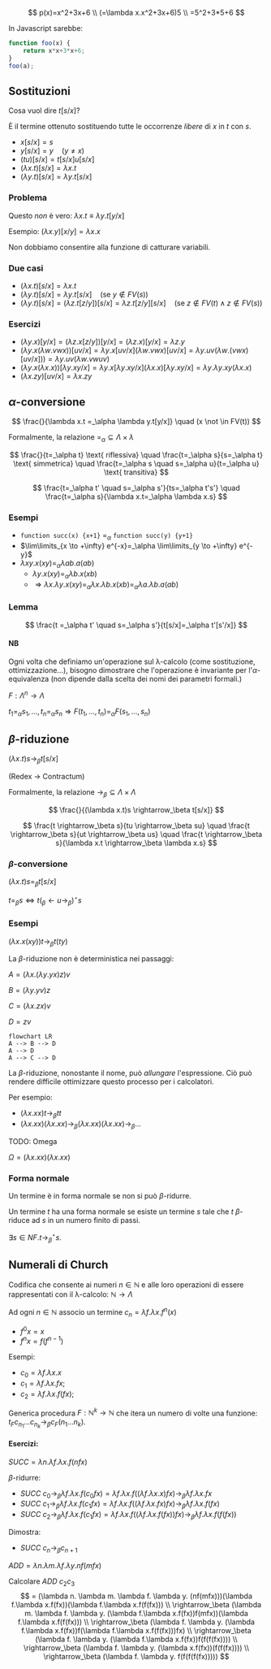 $$
p(x)=x^2+3x+6 \\
(=\lambda x.x^2+3x+6)5 \\
=5^2+3*5+6
$$

In Javascript sarebbe:

```javascript
function foo(x) {
    return x*x+3*x+6;
}
foo(a);
```

## Sostituzioni

Cosa vuol dire $t[s/x]$?

È il termine ottenuto sostituendo tutte le occorrenze *libere* di $x$ in $t$ con $s$.

- $x[s/x]=s$
- $y[s/x]=y \quad (y \neq x)$
- $(tu)[s/x]=t[s/x]u[s/x]$
- $(\lambda x.t)[s/x]=\lambda x.t$
- $(\lambda y.t)[s/x]=\lambda y.t[s/x]$

### Problema

Questo *non* è vero: $\lambda x.t \equiv \lambda y.t[y/x]$

Esempio: $(\lambda x.y)[x/y]=\lambda x.x$

Non dobbiamo consentire alla funzione di catturare variabili.

### Due casi

- $(\lambda x.t)[s/x]= \lambda x.t$
- $(\lambda y.t)[s/x]=\lambda y.t[s/x] \quad (\text{se } y \not \in FV(s))$
- $(\lambda y.t)[s/x]=(\lambda z.t[z/y])[s/x]=\lambda z.t[z/y][s/x] \quad (\text{se } z \not \in FV(t) \land z \not \in FV(s))$

### Esercizi

- $(\lambda y.x)[y/x]=(\lambda z.x[z/y])[y/x]=(\lambda z.x)[y/x]=\lambda z.y$
- $(\lambda y.x (\lambda w.vwx))[uv/x]=\lambda y.x[uv/x](\lambda w.vwx)[uv/x]=\lambda y.uv(\lambda w.(vwx)[uv/x]))=\lambda y.uv(\lambda w.vwuv)$
- $(\lambda y.x (\lambda x.x))[\lambda y.xy/x]=\lambda y.x[\lambda y.xy/x](\lambda x.x)[\lambda y.xy/x]=\lambda y.\lambda y.xy(\lambda x.x)$
- $(\lambda x.zy)[uv/x]=\lambda x.zy$

## $\alpha$-conversione

$$
\frac{}{\lambda x.t =_\alpha \lambda y.t[y/x]} \quad (x \not \in FV(t))
$$

Formalmente, la relazione $=_\alpha \subseteq \Lambda \times \lambda$

$$
\frac{}{t=_\alpha t} \text{ riflessiva} \quad \frac{t=_\alpha s}{s=_\alpha t} \text{ simmetrica} \quad \frac{t=_\alpha s \quad s=_\alpha u}{t=_\alpha u} \text{ transitiva}
$$

$$
\frac{t=_\alpha t' \quad s=_\alpha s'}{ts=_\alpha t's'} \quad \frac{t=_\alpha s}{\lambda x.t=_\alpha \lambda x.s}
$$

### Esempi

- `function succ(x) {x+1}` $=_\alpha$ `function succ(y) {y+1}`
- $\lim\limits_{x \to +\infty} e^{-x}=_\alpha \lim\limits_{y \to +\infty} e^{-y}$
- $\lambda xy.x(xy)=_\alpha \lambda ab.a(ab)$
	- $\lambda y.x(xy) =_\alpha \lambda b.x(xb)$
	- $\Rightarrow \lambda x.\lambda y.x(xy)=_\alpha \lambda x.\lambda b.x(xb) =_\alpha \lambda a.\lambda b.a(ab)$

### Lemma

$$
\frac{t =_\alpha t' \quad s=_\alpha s'}{t[s/x]=_\alpha t'[s'/x]}
$$

#### NB

Ogni volta che definiamo un'operazione sul λ-calcolo (come sostituzione, ottimizzazione…), bisogno dimostrare che l'operazione è invariante per l'$\alpha$-equivalenza (non dipende dalla scelta dei nomi dei parametri formali.)

$F: \Lambda^n \rightarrow \Lambda$

$t_1=_\alpha s_1,…, t_n =_\alpha s_n \Rightarrow F(t_1,…,t_n)=_\alpha F(s_1,…,s_n)$

## $\beta$-riduzione

$(\lambda x.t)s \rightarrow_\beta t[s/x]$

(Redex → Contractum)

Formalmente, la relazione $\rightarrow_\beta \subseteq \Lambda \times \Lambda$

$$
\frac{}{(\lambda x.t)s \rightarrow_\beta t[s/x]}
$$

$$
\frac{t \rightarrow_\beta s}{tu \rightarrow_\beta su} \quad \frac{t \rightarrow_\beta s}{ut \rightarrow_\beta us} \quad
\frac{t \rightarrow_\beta s}{\lambda x.t \rightarrow_\beta \lambda x.s}
$$

### $\beta$-conversione

$(\lambda x.t)s=_\beta t[s/x]$

$t=_\beta s \iff t (_\beta \leftarrow u \rightarrow_\beta)^\star s$

### Esempi

$(\lambda x.x(xy))t \rightarrow_\beta t(ty)$

La $\beta$-riduzione non è deterministica nei passaggi:

$A=(\lambda x.(\lambda y.yx)z)v$

$B=(\lambda y.yv)z$

$C=(\lambda x.zx)v$

$D=zv$

```mermaid
flowchart LR
A --> B --> D
A --> D
A --> C --> D
```

La $\beta$-riduzione, nonostante il nome, può *allungare* l'espressione. Ciò può rendere difficile ottimizzare questo processo per i calcolatori.

Per esempio:

- $(\lambda x.xx)t \rightarrow_\beta tt$
- $(\lambda x.xx)(\lambda x.xx) \rightarrow_\beta (\lambda x.xx)(\lambda x.xx) \rightarrow_\beta …$

TODO: Omega

$\Omega = (\lambda x.xx)(\lambda x.xx)$

### Forma normale

Un termine è in forma normale se non si può $\beta$-ridurre.

Un termine $t$ ha una forma normale se esiste un termine $s$ tale che $t$ $\beta$-riduce ad $s$ in un numero finito di passi.

$\exists s \in NF.t \longrightarrow^\star_\beta s$.

## Numerali di Church

Codifica che consente ai numeri $n \in \mathbb{N}$ e alle loro operazioni di essere rappresentati con il λ-calcolo: $\mathbb{N}\longrightarrow\Lambda$

Ad ogni $n \in \mathbb{N}$ associo un termine $c_n= \lambda f.\lambda x.f^n(x)$

- $f^0x = x$
- $f^nx = f(f^{n-1})$

Esempi:

- $c_0 = \lambda f.\lambda x.x$
- $c_1 = \lambda f.\lambda x.fx$;
- $c_2 = \lambda f.\lambda x.f(fx)$;

Generica procedura $F: \mathbb{N}^k\longrightarrow\mathbb{N}$ che itera un numero di volte una funzione: $t_Fc_{n_1}…c_{n_k}\longrightarrow_\beta c_F(n_1…n_k)$.

#### Esercizi:

$SUCC = \lambda n.\lambda f.\lambda x.f(nfx)$

$\beta$-ridurre:
* $SUCC \: c_0 \rightarrow_\beta \lambda f. \lambda x. f(c_0fx) = \lambda f. \lambda x. f((\lambda f.\lambda x.x)fx) \rightarrow_\beta \lambda f.\lambda x. fx$
* $SUCC \: c_1 \rightarrow_\beta \lambda f. \lambda x. f(c_1fx) = \lambda f. \lambda x. f((\lambda f.\lambda x.fx)fx) \rightarrow_\beta \lambda f.\lambda x. f(fx)$
* $SUCC \: c_2 \rightarrow_\beta \lambda f. \lambda x. f(c_1fx) = \lambda f. \lambda x. f((\lambda f.\lambda x.f(fx))fx) \rightarrow_\beta \lambda f.\lambda x. f(f(fx))$

Dimostra:
- $SUCC \: c_n \rightarrow_\beta c_{n+1}$

$ADD=\lambda n. \lambda m. \lambda f. \lambda y. nf(mfx)$

Calcolare $ADD \: c_2c_3$
$$
= (\lambda n. \lambda m. \lambda f. \lambda y. (nf(mfx)))(\lambda f.\lambda x.f(fx))(\lambda f.\lambda x.f(f(fx))) \\
\rightarrow_\beta (\lambda m. \lambda f. \lambda y. (\lambda f.\lambda x.f(fx))f(mfx))(\lambda f.\lambda x.f(f(fx))) \\
\rightarrow_\beta (\lambda f. \lambda y. (\lambda f.\lambda x.f(fx))f(\lambda f.\lambda x.f(f(fx)))fx) \\
\rightarrow_\beta (\lambda f. \lambda y. (\lambda f.\lambda x.f(fx))f(f(f(fx)))) \\
\rightarrow_\beta (\lambda f. \lambda y. (\lambda x.f(fx))(f(f(fx)))) \\
\rightarrow_\beta (\lambda f. \lambda y. f(f(f(f(fx)))))
$$
